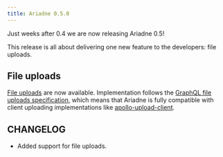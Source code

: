 ```yaml
---
title: Ariadne 0.5.0
---
```


Just weeks after 0.4 we are now releasing Ariadne 0.5!

<!--truncate-->

This release is all about delivering one new feature to the developers: file uploads.

## File uploads

[File uploads](/docs/file-uploads) are now available. Implementation follows the [GraphQL file uploads specification](https://github.com/jaydenseric/graphql-multipart-request-spec), which means that Ariadne is fully compatible with client uploading implementations like [apollo-upload-client](https://github.com/jaydenseric/apollo-upload-client).

## CHANGELOG

- Added support for file uploads.
